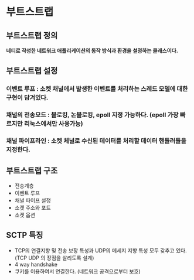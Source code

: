 # 부트스트랩

## 부트스트랩 정의
**네티로 작성한 네트워크 애플리케이션의 동작 방식과 환경을 설정하는 클래스이다.**

## 부트스트랩 설정
### 이벤트 루프 : 소켓 채널에서 발생한 이벤트를 처리하는 스레드 모델에 대한 구현이 담겨있다.
### 채널의 전송모드 : 블로킹, 논블로킹, epoll 지정 가능하다. (epoll 가장 빠르지만 리눅스에서만 사용가능)
### 채널 파이프라인 : 소켓 체널로 수신된 데이터를 처리할 데이터 핸들러들을 지정한다.

## 부트스트랩 구조
- 전송계층
- 이벤트 루프
- 채널 파이프 설정
- 소켓 주소와 포트
- 소켓 옵션


## SCTP 특징
- TCP의 연결지향 및 전송 보장 특성과 UDP의 메세지 지향 특성 모두 갖추고 있다.  
(TCP UDP 의 장점을 살리도록 설계)
- 4 way handshake
- 쿠키를 이용하여서 연결한다. (네트워크 공격으로부터 보호)